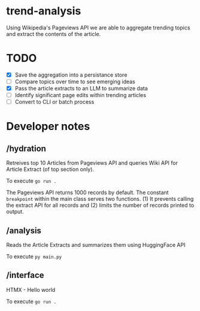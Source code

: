 # trend-analysis
Using Wikipedia's Pageviews API we are able to aggregate trending topics and extract the contents of the article.

# TODO
- [x] Save the aggregation into a persistance store
- [ ] Compare topics over time to see emerging ideas
- [x] Pass the article extracts to an LLM to summarize data
- [ ] Identify significant page edits within trending articles
- [ ] Convert to CLI or batch process

# Developer notes

## /hydration
Retreives top 10 Articles from Pageviews API and queries Wiki API for Article Extract (of top section only).

To execute
```go run .```

The Pageviews API returns 1000 records by default. The constant `breakpoint` within the main class serves two functions. (1) It prevents calling the extract API for all records and (2) limits the number of records printed to output.

## /analysis
Reads the Article Extracts and summarizes them using HuggingFace API

To execute
```py main.py```

## /interface
HTMX - Hello world

To execute
```go run .```
